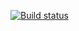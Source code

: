 [![Build status](https://ci.appveyor.com/api/projects/status/ih4rshqg44jvyash/branch/main?svg=true)](https://ci.appveyor.com/project/zilyazakirova1/echoproject/branch/main)
